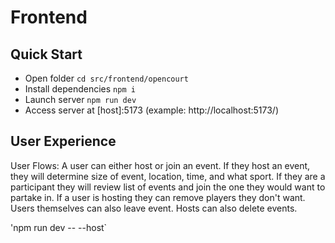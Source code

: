 # Frontend

## Quick Start
- Open folder `cd src/frontend/opencourt`
- Install dependencies `npm i`
- Launch server `npm run dev`
- Access server at [host]:5173 (example: http://localhost:5173/)

## User Experience
User Flows: A user can either host or join an event. If they host an event, they will determine size of event, location, time, and what sport. If they are a participant they will review list of events and join the one they would want to partake in. If a user is hosting they can remove players they don't want. Users themselves can also leave event. Hosts can also delete events.

'npm run dev -- --host`

